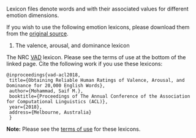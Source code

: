 Lexicon files denote words and with their associated values for different emotion dimensions.

If you wish to use the following emotion lexicons, please download them from the [original source](http://saifmohammad.com/WebPages/lexicons.html).

1. The valence, arousal, and dominance lexicon  

  The NRC [VAD](http://saifmohammad.com/WebPages/nrc-vad.html) lexicon. Please see the terms of use at the bottom of the linked page.
  Cite the following work if you use these lexicons:
 ```
 @inproceedings{vad-acl2018,
  title={Obtaining Reliable Human Ratings of Valence, Arousal, and Dominance for 20,000 English Words},
  author={Mohammad, Saif M.},
  booktitle={Proceedings of The Annual Conference of the Association for Computational Linguistics (ACL)},
  year={2018},
  address={Melbourne, Australia}
  }
  ```

**Note:** Please see the [terms of use](http://saifmohammad.com/WebPages/lexicons.html) for these lexicons.
